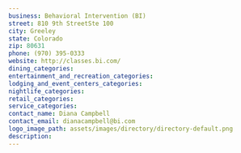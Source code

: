```yaml
---
business: Behavioral Intervention (BI)
street: 810 9th StreetSte 100
city: Greeley
state: Colorado
zip: 80631
phone: (970) 395-0333
website: http://classes.bi.com/
dining_categories: 
entertainment_and_recreation_categories: 
lodging_and_event_centers_categories: 
nightlife_categories: 
retail_categories: 
service_categories: 
contact_name: Diana Campbell
contact_email: dianacampbell@bi.com
logo_image_path: assets/images/directory/directory-default.png
description: 
---
```

